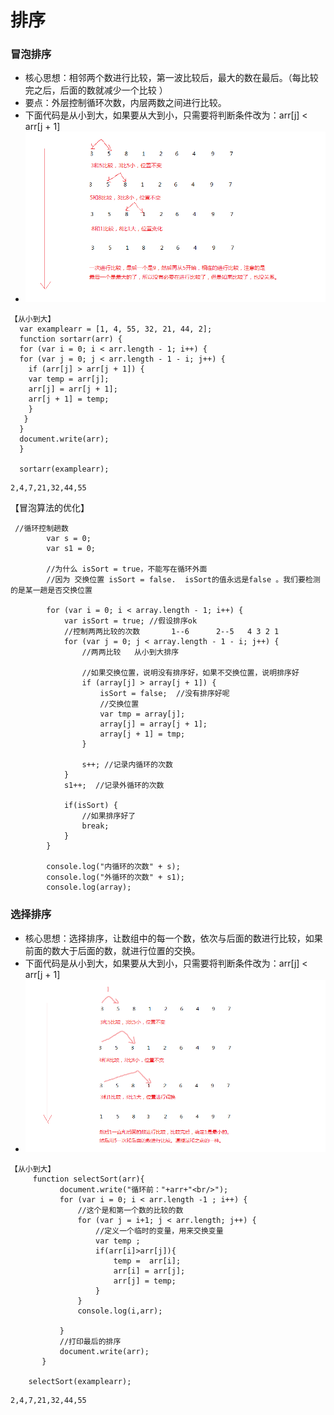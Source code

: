 # 排序
### 冒泡排序
* 核心思想：相邻两个数进行比较，第一波比较后，最大的数在最后。（每比较完之后，后面的数就减少一个比较 ）
* 要点：外层控制循环次数，内层两数之间进行比较。
* 下面代码是从小到大，如果要从大到小，只需要将判断条件改为：arr[j] < arr[j + 1]
* ![image](https://github.com/ericyishi/img-folder/blob/master/summary/bubbleSort.png)
```
【从小到大】
  var examplearr = [1, 4, 55, 32, 21, 44, 2];
  function sortarr(arr) {
  for (var i = 0; i < arr.length - 1; i++) {
  for (var j = 0; j < arr.length - 1 - i; j++) {
    if (arr[j] > arr[j + 1]) {
    var temp = arr[j];
    arr[j] = arr[j + 1];
    arr[j + 1] = temp;
    }
   }
  }
  document.write(arr);
  }

  sortarr(examplearr);
```

```
2,4,7,21,32,44,55
```

【冒泡算法的优化】
```
 //循环控制趟数
        var s = 0;
        var s1 = 0;
 
        //为什么 isSort = true，不能写在循环外面
        //因为 交换位置 isSort = false.  isSort的值永远是false 。我们要检测的是某一趟是否交换位置
 
        for (var i = 0; i < array.length - 1; i++) {
            var isSort = true; //假设排序ok
            //控制两两比较的次数       1--6      2--5   4 3 2 1
            for (var j = 0; j < array.length - 1 - i; j++) {
                //两两比较   从小到大排序
 
                //如果交换位置，说明没有排序好，如果不交换位置，说明排序好
                if (array[j] > array[j + 1]) {
                    isSort = false;  //没有排序好呢
                    //交换位置
                    var tmp = array[j];
                    array[j] = array[j + 1];
                    array[j + 1] = tmp;
                }
 
                s++; //记录内循环的次数
            }
            s1++;  //记录外循环的次数
 
            if(isSort) {
                //如果排序好了
                break;
            }
        }
 
        console.log("内循环的次数" + s);
        console.log("外循环的次数" + s1);
        console.log(array);

```

### 选择排序
* 核心思想：选择排序，让数组中的每一个数，依次与后面的数进行比较，如果前面的数大于后面的数，就进行位置的交换。
* 下面代码是从小到大，如果要从大到小，只需要将判断条件改为：arr[j] < arr[j + 1]
* ![image](https://github.com/ericyishi/img-folder/blob/master/summary/selectSort.png)
```
【从小到大】
     function selectSort(arr){
           document.write("循环前："+arr+"<br/>");
           for (var i = 0; i < arr.length -1 ; i++) {
               //这个是和第一个数的比较的数
               for (var j = i+1; j < arr.length; j++) {
                   //定义一个临时的变量，用来交换变量
                   var temp ;
                   if(arr[i]>arr[j]){
                       temp =  arr[i];
                       arr[i] = arr[j];
                       arr[j] = temp;
                   }
               }
               console.log(i,arr);

           }
           //打印最后的排序
           document.write(arr);
       }

    selectSort(examplearr);
```

```
2,4,7,21,32,44,55
```

